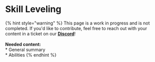 # Skill Leveling

{% hint style="warning" %}
This page is a work in progress and is not completed. If you'd like to contribute, feel free to reach out with your content in a ticket on our [**Discord**](../general/discord.md)!\
\
**Needed content:**\
\* General summary\
\* Abilities
{% endhint %}
